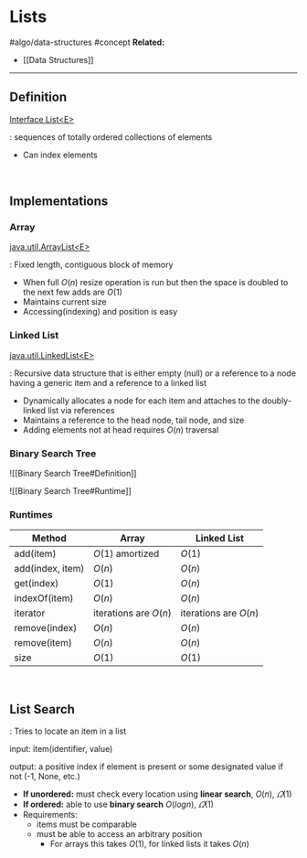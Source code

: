 # Lists
#algo/data-structures 
#concept
**Related:**
-  [[Data Structures]]

---

## Definition
[Interface List\<E\>](https://docs.oracle.com/javase/7/docs/api/java/util/List.html)

: sequences of totally ordered collections of elements

- Can index elements

 <br/>

## Implementations
### Array
[java.util.ArrayList\<E\>](https://docs.oracle.com/javase/7/docs/api/java/util/ArrayList.html)

: Fixed length, contiguous block of memory

- When full $O(n)$ resize operation is run but then the space is doubled to the next few adds are $O(1)$
- Maintains current size
- Accessing(indexing) and position is easy

### Linked List
[java.util.LinkedList\<E\>](https://docs.oracle.com/javase/7/docs/api/java/util/LinkedList.html)

: Recursive data structure that is either empty (null) or a reference to a node having a generic item and a reference to a linked list

- Dynamically allocates a node for each item and attaches to the doubly-linked list via references
- Maintains a reference to the head node, tail node, and size
- Adding elements not at head requires $O(n)$ traversal

### Binary Search Tree
![[Binary Search Tree#Definition]]

![[Binary Search Tree#Runtime]]

### Runtimes

| Method           | Array                 | Linked List           |
| ---------------- | --------------------- | --------------------- |
| add(item)        | $O(1)$ amortized      | $O(1)$                |
| add(index, item) | $O(n)$                | $O(n)$                |
| get(index)       | $O(1)$                | $O(n)$                |
| indexOf(item)    | $O(n)$                | $O(n)$                |
| iterator         | iterations are $O(n)$ | iterations are $O(n)$ |
| remove(index)    | $O(n)$                | $O(n)$                |
| remove(item)     | $O(n)$                | $O(n)$                |
| size             | $O(1)$                | $O(1)$                      |

 <br/>

## List Search

: Tries to locate an item in a list

input: item(identifier, value)

output: a positive index if element is present or some designated value if not (-1, None, etc.)

- **If unordered:** must check every location using **linear search**, $O(n)$, $\varOmega(1)$
- **If ordered:** able to use **binary search** $O(logn)$, $\varOmega(1)$
- Requirements:
	- items must be comparable
	- must be able to access an arbitrary position
		- For arrays this takes $O(1)$, for linked lists it takes $O(n)$